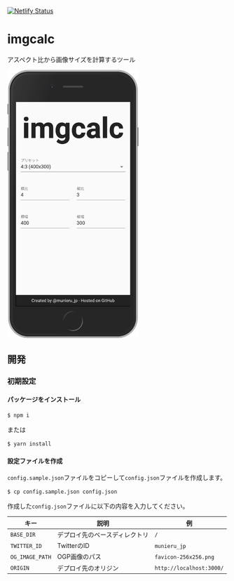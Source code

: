 [![Netlify Status](https://api.netlify.com/api/v1/badges/73ae2996-3e5c-4717-8c92-5db9d6e15550/deploy-status)](https://app.netlify.com/sites/imgcalc/deploys)

# imgcalc
アスペクト比から画像サイズを計算するツール

<img src=".doc/iphone.png" width="300">

## 開発
### 初期設定
#### パッケージをインストール
```sh
$ npm i
```

または

```sh
$ yarn install
```

#### 設定ファイルを作成
`config.sample.json`ファイルをコピーして`config.json`ファイルを作成します。

```sh
$ cp config.sample.json config.json
```

作成した`config.json`ファイルに以下の内容を入力してください。

|キー|説明|例|
|---|---|---|
|`BASE_DIR`|デプロイ先のベースディレクトリ|`/`|
|`TWITTER_ID`|TwitterのID|`munieru_jp`|
|`OG_IMAGE_PATH`|OGP画像のパス|`favicon-256x256.png`|
|`ORIGIN`|デプロイ先のオリジン|`http://localhost:3000/`|
